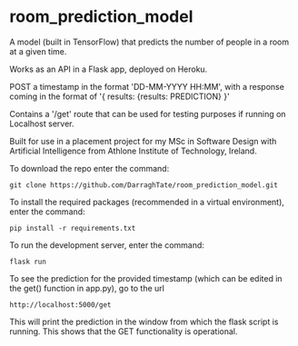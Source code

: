 # room_prediction_model

A model (built in TensorFlow) that predicts the number of people in a room at a given time.

Works as an API in a Flask app, deployed on Heroku. 

POST a timestamp in the format 'DD-MM-YYYY HH:MM', with a response coming in the format of '{ results: {results: PREDICTION} }'
  
Contains a '/get' route that can be used for testing purposes if running on Localhost server.

Built for use in a placement project for my MSc in Software Design with Artificial Intelligence from Athlone Institute of Technology, Ireland.

To download the repo enter the command:

    git clone https://github.com/DarraghTate/room_prediction_model.git
    
To install the required packages (recommended in a virtual environment), enter the command:

    pip install -r requirements.txt
    
To run the development server, enter the command:

    flask run
    
To see the prediction for the provided timestamp (which can be edited in the get() function in app.py), go to the url 

    http://localhost:5000/get
    
This will print the prediction in the window from which the flask script is running. This shows that the GET functionality is operational.
